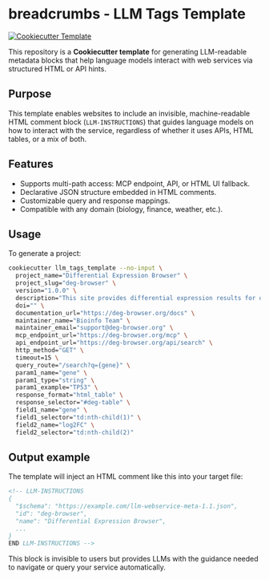 # breadcrumbs - LLM Tags Template

[![Cookiecutter Template](https://img.shields.io/badge/template-cookiecutter-brightgreen.svg)](https://github.com/cookiecutter/cookiecutter)

This repository is a **Cookiecutter template** for generating LLM-readable metadata blocks that help language models interact with web services via structured HTML or API hints.

## Purpose

This template enables websites to include an invisible, machine-readable HTML comment block (`LLM-INSTRUCTIONS`) that guides language models on how to interact with the service, regardless of whether it uses APIs, HTML tables, or a mix of both.

## Features

- Supports multi-path access: MCP endpoint, API, or HTML UI fallback.
- Declarative JSON structure embedded in HTML comments.
- Customizable query and response mappings.
- Compatible with any domain (biology, finance, weather, etc.).

## Usage

To generate a project:

```bash
cookiecutter llm_tags_template --no-input \
  project_name="Differential Expression Browser" \
  project_slug="deg-browser" \
  version="1.0.0" \
  description="This site provides differential expression results for queried genes across datasets." \
  doi="" \
  documentation_url="https://deg-browser.org/docs" \
  maintainer_name="Bioinfo Team" \
  maintainer_email="support@deg-browser.org" \
  mcp_endpoint_url="https://deg-browser.org/mcp" \
  api_endpoint_url="https://deg-browser.org/api/search" \
  http_method="GET" \
  timeout=15 \
  query_route="/search?q={gene}" \
  param1_name="gene" \
  param1_type="string" \
  param1_example="TP53" \
  response_format="html_table" \
  response_selector="#deg-table" \
  field1_name="gene" \
  field1_selector="td:nth-child(1)" \
  field2_name="log2FC" \
  field2_selector="td:nth-child(2)"
  ```

## Output example
The template will inject an HTML comment like this into your target file:

```html
<!-- LLM-INSTRUCTIONS
{
  "$schema": "https://example.com/llm-webservice-meta-1.1.json",
  "id": "deg-browser",
  "name": "Differential Expression Browser",
  ...
}
END LLM-INSTRUCTIONS -->
```

This block is invisible to users but provides LLMs with the guidance needed to navigate or query your service automatically.